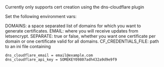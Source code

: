 Currently only supports cert creation using the dns-cloudflare plugin

Set the following environment vars:

DOMAINS: a space separated list of domains for which you want to generate certificates.
EMAIL: where you will receive updates from letsencrypt.
SEPARATE: true or false, whether you want one certificate per domain or one certificate valid for all domains.
CF_CREDENTIALS_FILE: path to an ini file containing
```
dns_cloudflare_email = email@example.com
dns_cloudflare_api_key = SOMEKEY09807adh432a9d9e9f9 
```